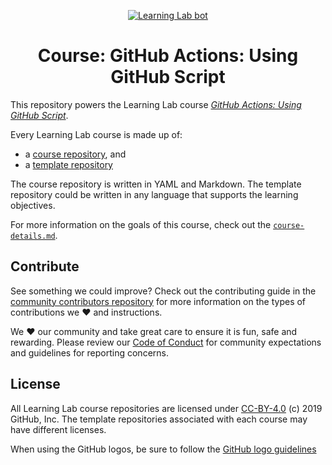 <p align="center"><a href="https://lab.github.com/"><img alt="Learning Lab bot" src="https://user-images.githubusercontent.com/16547949/62085817-83232580-b22a-11e9-8693-7c54205b04e5.png"></a></p>

<h1 align="center">Course: GitHub Actions: Using GitHub Script</h1>

This repository powers the Learning Lab course [_GitHub Actions: Using GitHub Script_](https://lab.github.com/githubtraining/write-github-script/). 

Every Learning Lab course is made up of:
- a [course repository](https://github.com/githubtraining/write-github-script), and
- a [template repository](https://github.com/githubtraining/write-github-script-template)

The course repository is written in YAML and Markdown. The template repository could be written in any language that supports the learning objectives.

For more information on the goals of this course, check out the [`course-details.md`](course-details.md).

## Contribute

See something we could improve? Check out the contributing guide in the [community contributors repository](https://github.com/githubtraining/community-contributors/blob/main/CONTRIBUTING.md) for more information on the types of contributions we :heart: and instructions.

We :heart: our community and take great care to ensure it is fun, safe and rewarding. Please review our [Code of Conduct](https://github.com/githubtraining/community-contributors/blob/main/CODE_OF_CONDUCT.md) for community expectations and guidelines for reporting concerns.

## License

All Learning Lab course repositories are licensed under [CC-BY-4.0](../LICENSE) (c) 2019 GitHub, Inc. The template repositories associated with each course may have different licenses.

When using the GitHub logos, be sure to follow the [GitHub logo guidelines](https://github.com/logos)
